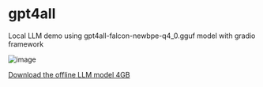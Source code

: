 # gpt4all
Local LLM demo using gpt4all-falcon-newbpe-q4_0.gguf model with gradio framework

![image](https://github.com/WingsMaker/gpt4all/assets/32192638/6fa41df9-17c5-493f-913e-b0ff0b444ef6)


<a href='https://gpt4all.io/models/gguf/gpt4all-falcon-newbpe-q4_0.gguf'>Download the offline LLM model 4GB</a>
